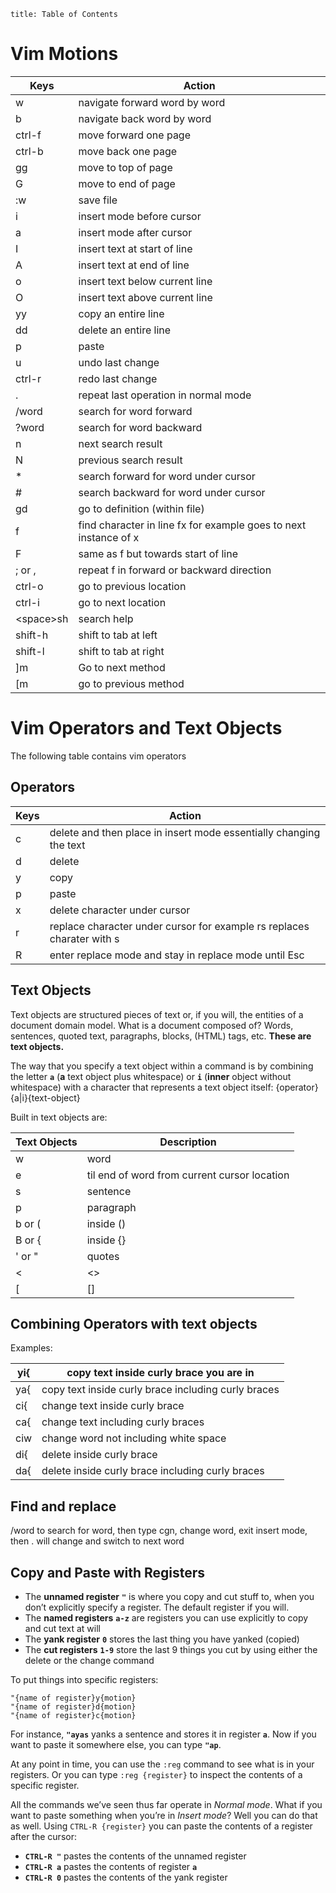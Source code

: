```toc
title: Table of Contents
```
# Vim Motions

| **Keys**   | **Action**                                                       |
| ---------- | ---------------------------------------------------------------- |
| w          | navigate forward word by word                                    |
| b          | navigate back word by word                                       |
| ctrl-f     | move forward one page                                            |
| ctrl-b     | move back one page                                               |
| gg         | move to top of page                                              |
| G          | move to end of page                                              |
| :w         | save file                                                        |
| i          | insert mode before cursor                                        |
| a          | insert mode after cursor                                         |
| I          | insert text at start of line                                     |
| A          | insert text at end of line                                       |
| o          | insert text below current line                                   |
| O          | insert text above current line                                   |
| yy         | copy an entire line                                              |
| dd         | delete an entire line                                            |
| p          | paste                                                            |
| u          | undo last change                                                 |
| ctrl-r     | redo last change                                                 |
| .          | repeat last operation in normal mode                             |
| /word      | search for word forward                                          |
| ?word      | search for word backward                                         |
| n          | next search result                                               |
| N          | previous search result                                           |
| *          | search forward for word under cursor                             |
| #          | search backward for word under cursor                            |
| gd         | go to definition (within file)                                   |
| f          | find character in line fx for example goes to next instance of x |
| F          | same as f but towards start of line                              |
| ; or ,     | repeat f in forward or backward direction                        |
| ctrl-o     | go to previous location                                          |
| ctrl-i     | go to next location                                              |
| <space\>sh | search help                                                      |
| shift-h    | shift to tab at left                                             |
| shift-l    | shift to tab at right                                            |
| ]m         | Go to next method                                                |
| [m         | go to previous method                                            |

# Vim Operators and Text Objects
The following table contains vim operators
## Operators

| **Keys** | **Action**                                                             |
| -------- | ---------------------------------------------------------------------- |
| c        | delete and then place in insert mode essentially changing the text     |
| d        | delete                                                                 |
| y        | copy                                                                   |
| p        | paste                                                                  |
| x        | delete character under cursor                                          |
| r        | replace character under cursor for example rs replaces charater with s |
| R        | enter replace mode and stay in replace mode until Esc                  |
## Text Objects
Text objects are structured pieces of text or, if you will, the entities of a document domain model. What is a document composed of? Words, sentences, quoted text, paragraphs, blocks, (HTML) tags, etc. **These are text objects.**

The way that you specify a text object within a command is by combining the letter **`a`** (**a** text object plus whitespace) or **`i`** (**inner** object without whitespace) with a character that represents a text object itself: {operator}{a|i}{text-object}

Built in text objects are:

| **Text Objects** | **Description**                              |
| ---------------- | -------------------------------------------- |
| w                | word                                         |
| e                | til end of word from current cursor location |
| s                | sentence                                     |
| p                | paragraph                                    |
| b or (           | inside ()                                    |
| B or {           | inside {}                                    |
| ' or "           | quotes                                       |
| <                | <>                                           |
| [                | []                                           |
## Combining Operators with text objects
Examples:

| yi{ | copy text inside curly brace you are in             |
| --- | --------------------------------------------------- |
| ya{ | copy text inside curly brace including curly braces |
| ci{ | change text inside curly brace                      |
| ca{ | change text including curly braces                  |
| ciw | change word not including white space               |
| di{ | delete inside curly brace                           |
| da{ | delete inside curly brace including curly braces    |
## Find and replace
/word to search for word, then type cgn, change word, exit insert mode, then . will change and switch to next word

## Copy and Paste with Registers
- The **unnamed register** **`"`** is where you copy and cut stuff to, when you don’t explicitly specify a register. The default register if you will.
- The **named registers** **`a-z`** are registers you can use explicitly to copy and cut text at will
- The **yank register** **`0`** stores the last thing you have yanked (copied)
- The **cut registers** **`1-9`** store the last 9 things you cut by using either the delete or the change command

To put things into specific registers:
```
"{name of register}y{motion}
"{name of register}d{motion}
"{name of register}c{motion}
```
For instance, **`"ayas`** yanks a sentence and stores it in register **`a`**. Now if you want to paste it somewhere else, you can type **`"ap`**.

At any point in time, you can use the `:reg` command to see what is in your registers. Or you can type `:reg {register}` to inspect the contents of a specific register.

All the commands we’ve seen thus far operate in _Normal mode_. What if you want to paste something when you’re in _Insert mode_? Well you can do that as well. Using `CTRL-R {register}` you can paste the contents of a register after the cursor:

- **`CTRL-R "`** pastes the contents of the unnamed register
- **`CTRL-R a`** pastes the contents of register **`a`**
- **`CTRL-R 0`** pastes the contents of the yank register
